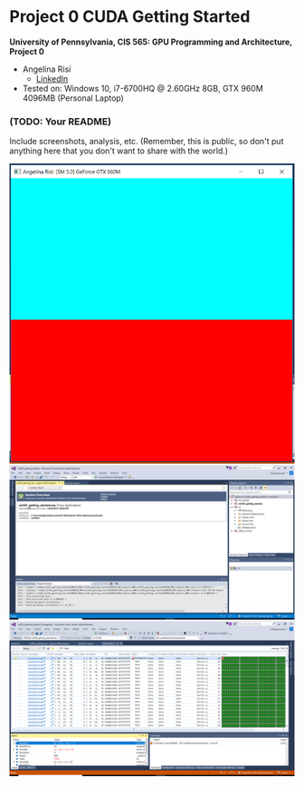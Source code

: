 Project 0 CUDA Getting Started
====================

**University of Pennsylvania, CIS 565: GPU Programming and Architecture, Project 0**

* Angelina Risi
  * [LinkedIn](www.linkedin.com/in/angelina-risi)
* Tested on: Windows 10, i7-6700HQ @ 2.60GHz 8GB, GTX 960M 4096MB (Personal Laptop)

### (TODO: Your README)

Include screenshots, analysis, etc. (Remember, this is public, so don't put
anything here that you don't want to share with the world.)

![Built and Running](/images/screenshot.PNG)
![Performance Analysis - experiencing issues](/images/Performance_Analysis.PNG)
![CUDA Debugger](/images/CUDA_Debug.PNG)
